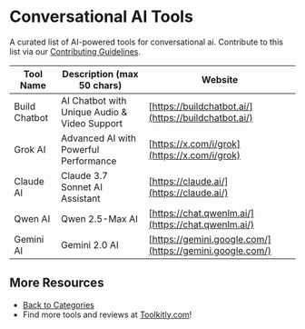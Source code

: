 # Conversational AI Tools

A curated list of AI-powered tools for conversational ai. Contribute to this list via our [Contributing Guidelines](https://github.com/ToolkitlyAI/awesome-ai-tools/blob/master/CONTRIBUTING.md).

| Tool Name | Description (max 50 chars) | Website |
|-----------|----------------------------|---------|
| Build Chatbot | AI Chatbot with Unique Audio & Video Support | [https://buildchatbot.ai/](https://buildchatbot.ai/) |
| Grok AI | Advanced AI with Powerful Performance | [https://x.com/i/grok](https://x.com/i/grok) |
| Claude AI | Claude 3.7 Sonnet AI Assistant | [https://claude.ai/](https://claude.ai/) |
| Qwen AI | Qwen 2.5-Max AI | [https://chat.qwenlm.ai/](https://chat.qwenlm.ai/) |
| Gemini AI | Gemini 2.0 AI | [https://gemini.google.com/](https://gemini.google.com/) |

## More Resources
- [Back to Categories](https://github.com/ToolkitlyAI/awesome-ai-tools/blob/master/README.md)
- Find more tools and reviews at [Toolkitly.com](https://toolkitly.com)!
